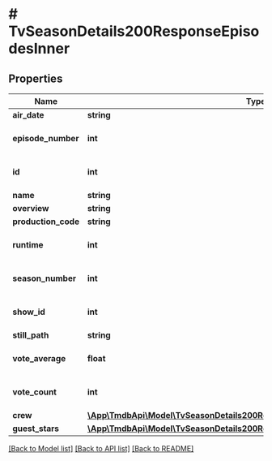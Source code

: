 # # TvSeasonDetails200ResponseEpisodesInner

## Properties

Name | Type | Description | Notes
------------ | ------------- | ------------- | -------------
**air_date** | **string** |  | [optional]
**episode_number** | **int** |  | [optional] [default to 0]
**id** | **int** |  | [optional] [default to 0]
**name** | **string** |  | [optional]
**overview** | **string** |  | [optional]
**production_code** | **string** |  | [optional]
**runtime** | **int** |  | [optional] [default to 0]
**season_number** | **int** |  | [optional] [default to 0]
**show_id** | **int** |  | [optional] [default to 0]
**still_path** | **string** |  | [optional]
**vote_average** | **float** |  | [optional] [default to 0]
**vote_count** | **int** |  | [optional] [default to 0]
**crew** | [**\App\TmdbApi\Model\TvSeasonDetails200ResponseEpisodesInnerCrewInner[]**](TvSeasonDetails200ResponseEpisodesInnerCrewInner.md) |  | [optional]
**guest_stars** | [**\App\TmdbApi\Model\TvSeasonDetails200ResponseEpisodesInnerGuestStarsInner[]**](TvSeasonDetails200ResponseEpisodesInnerGuestStarsInner.md) |  | [optional]

[[Back to Model list]](../../README.md#models) [[Back to API list]](../../README.md#endpoints) [[Back to README]](../../README.md)
